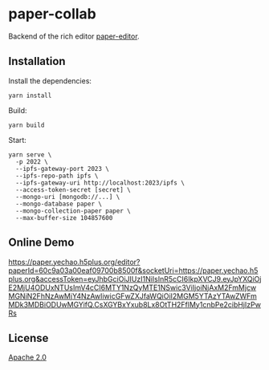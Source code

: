 # paper-collab

Backend of the rich editor [paper-editor](https://github.com/li-yechao/paper-editor).

## Installation

Install the dependencies:

```shell
yarn install
```

Build:

```shell
yarn build
```

Start:

```shell
yarn serve \
  -p 2022 \
  --ipfs-gateway-port 2023 \
  --ipfs-repo-path ipfs \
  --ipfs-gateway-uri http://localhost:2023/ipfs \
  --access-token-secret [secret] \
  --mongo-uri [mongodb://...] \
  --mongo-database paper \
  --mongo-collection-paper paper \
  --max-buffer-size 104857600
```

## Online Demo

<https://paper.yechao.h5plus.org/editor?paperId=60c9a03a00eaf09700b8500f&socketUri=https://paper.yechao.h5plus.org&accessToken=eyJhbGciOiJIUzI1NiIsInR5cCI6IkpXVCJ9.eyJpYXQiOjE2MjU4ODUxNTUsImV4cCI6MTY1NzQyMTE1NSwic3ViIjoiNjAxM2FmMjcwMGNiN2FhNzAwMjY4NzAwIiwicGFwZXJfaWQiOiI2MGM5YTAzYTAwZWFmMDk3MDBiODUwMGYifQ.CsXGYBxYxub8Lx8OtTH2FflMy1cnbPe2cibHjIzPwRs>

## License

[Apache 2.0](LICENSE)
